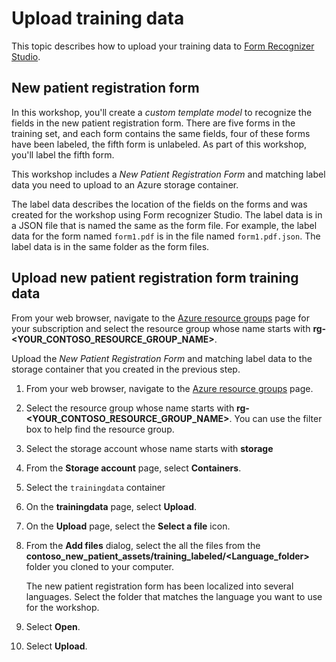 # Upload training data

This topic describes how to upload your training data to [Form Recognizer Studio](https://learn.microsoft.com/azure/applied-ai-services/form-recognizer/concept-form-recognizer-studio?WT.mc_id=aiml-77396-cxa).

## New patient registration form

In this workshop, you'll create a _custom template model_ to recognize the fields in the new patient registration form. There are five forms in the training set, and each form contains the same fields, four of these forms have been labeled, the fifth form is unlabeled. As part of this workshop, you'll label the fifth form.

This workshop includes a *New Patient Registration Form* and matching label data you need to upload to an Azure storage container.

The label data describes the location of the fields on the forms and was created for the workshop using Form recognizer Studio. The label data is in a JSON file that is named the same as the form file. For example, the label data for the form named `form1.pdf` is in the file named `form1.pdf.json`. The label data is in the same folder as the form files.

<!-- ## Create a storage container

1. Navigate to [create a Storage account](https://portal.azure.com/#create/Microsoft.StorageAccount).
1. On the **Create storage account** page, enter the following values:
    - **Subscription**: Select the subscription that you are using for this lab.
    - **Resource group**: Select **Create new** and enter `new-patient-registration` as the name.
    - **Storage account name**: Enter a unique name for your storage account.
    - **Region**: Select the location that is closest to you.
    - **Performance**: Select **Standard**.
    - **Redundancy**: Select **Locally-redundant storage (LRS)**.
1. Select **Review**.
1. Select **Create**.

## Configure CORS

[CORS (Cross Origin Resource Sharing)](https://docs.microsoft.com/rest/api/storageservices/cross-origin-resource-sharing--cors--support-for-the-azure-storage-services?WT.mc_id=aiml-77396-cxa) needs to be configured on your Azure storage account for it to be accessible from the Form Recognizer Studio. To configure CORS in the Azure portal, you'll need access to the CORS tab of your storage account.

1. Select the CORS tab for the storage account.

   ![Screenshot of the CORS setting menu in the Azure portal.](./img/cors-setting-menu.png)

1. Start by creating a new CORS entry in the Blob service.

1. Set the **Allowed origins** to `https://formrecognizer.appliedai.azure.com`.

   ![Screenshot that shows CORS configuration for a storage account](./img/cors-updated-image.png)

    > You can use the wildcard character '*' rather than a specified domain to allow all origin domains to make requests via CORS.

1. Select all the available 8 options for **Allowed methods**.

1. Approve all **Allowed headers** and **Exposed headers** by entering an * in each field.

1. Set the **Max Age** to 120 seconds or any acceptable value.

1. Select the save button at the top of the page to save the changes.

CORS should now be configured to use the storage account from Form Recognizer Studio. -->

## Upload new patient registration form training data

From your web browser, navigate to the [Azure resource groups](https://portal.azure.com/#view/HubsExtension/BrowseResourceGroups) page for your subscription and select the resource group whose name starts with **rg-<YOUR_CONTOSO_RESOURCE_GROUP_NAME>**.

Upload the *New Patient Registration Form* and matching label data to the storage container that you created in the previous step.

1. From your web browser, navigate to the [Azure resource groups](https://portal.azure.com/#view/HubsExtension/BrowseResourceGroups) page.
1. Select the resource group whose name starts with **rg-<YOUR_CONTOSO_RESOURCE_GROUP_NAME>**. You can use the filter box to help find the resource group.
1. Select the storage account whose name starts with **storage**
1. From the **Storage account** page, select **Containers**.
1. Select the `trainingdata` container
1. On the **trainingdata** page, select **Upload**.
1. On the **Upload** page, select the **Select a file** icon.
1. From the **Add files** dialog, select the all the files from the **contoso_new_patient_assets/training_labeled/<Language_folder>** folder you cloned to your computer.

    The new patient registration form has been localized into several languages. Select the folder that matches the language you want to use for the workshop.

1. Select **Open**.
1. Select **Upload**.
